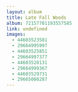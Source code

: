 ```yaml
---
layout: album
title: Late Fall Woods
album: 72157701193557585
link: undefined
images:
  - 44603523581
  - 29664995997
  - 44603525851
  - 29664997377
  - 44603528131
  - 29664999367
  - 44603529731
  - 29665000287
---
```


